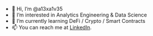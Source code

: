 - 👋 Hi, I’m @a13xa1v35
- 👀 I’m interested in Analytics Engineering & Data Science
- 🌱 I’m currently learning DeFi / Crypto  / Smart Contracts
- 📫 You can reach me at [LinkedIn](https://www.linkedin.com/in/alexsandroalvesdeoliveira/).

<!---
a13xa1v35/a13xa1v35 is a ✨ special ✨ repository because its `README.md` (this file) appears on your GitHub profile.
You can click the Preview link to take a look at your changes.
--->
